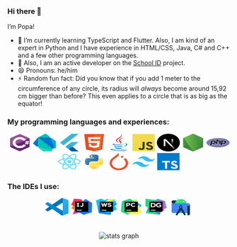 ### Hi there 👋

I’m Popa!

- 🌱 I’m currently learning TypeScript and Flutter. Also, I am kind of an expert in Python and I have experience in HTML/CSS, Java, C# and C++ and a few other programming languages.
- 🏫 Also, I am an active developer on the [School ID](https://schoolid.de/) project.
- 😄 Pronouns: he/him
- ⚡ Random fun fact: Did you know that if you add 1 meter to the circumference of any circle, its radius will *always* become around 15,92 cm bigger than before? This even applies to a circle that is as big as the equator!

### My programming languages and experiences:

<div align="center">
  <img src="https://raw.githubusercontent.com/devicons/devicon/master/icons/csharp/csharp-original.svg" height="40" width="52" alt="csharp-logo" />
  <img src="https://raw.githubusercontent.com/devicons/devicon/master/icons/dart/dart-original.svg" height="40" width="52" alt="dart-logo" />
  <img src="https://raw.githubusercontent.com/devicons/devicon/master/icons/flutter/flutter-original.svg" height="40" width="52" alt="flutter-logo" />
  <img src="https://raw.githubusercontent.com/devicons/devicon/master/icons/html5/html5-original.svg" height="40" width="52" alt="html5-logo" />
  <img src="https://raw.githubusercontent.com/devicons/devicon/master/icons/java/java-original.svg" height="40" width="52" alt="java-logo"  />
  <img src="https://raw.githubusercontent.com/devicons/devicon/master/icons/javascript/javascript-original.svg" height="40" width="52" alt="javascript-logo"  />
  <img src="https://raw.githubusercontent.com/devicons/devicon/master/icons/nextjs/nextjs-original.svg" height="40" width="52" alt="nextjs-logo"  />
  <img src="https://raw.githubusercontent.com/devicons/devicon/master/icons/nodejs/nodejs-original.svg" height="40" width="52" alt="nodejs-logo"  />
  <img src="https://raw.githubusercontent.com/devicons/devicon/master/icons/php/php-original.svg" height="40" width="52" alt="php-logo"  />
  <img src="https://raw.githubusercontent.com/devicons/devicon/master/icons/react/react-original.svg" height="40" width="52" alt="react-logo"  />
  <img src="https://raw.githubusercontent.com/devicons/devicon/master/icons/python/python-original.svg" height="40" width="52" alt="python-logo" />
  <img src="https://raw.githubusercontent.com/devicons/devicon/master/icons/pytorch/pytorch-original.svg" height="40" width="52" alt="pytorch-logo" />
  <img src="https://raw.githubusercontent.com/devicons/devicon/master/icons/tailwindcss/tailwindcss-original.svg" height="40" width="52" alt="tailwindcss-logo" />
  <img src="https://raw.githubusercontent.com/devicons/devicon/master/icons/typescript/typescript-original.svg" height="40" width="52" alt="typescript-logo" />
</div>

### The IDEs I use:

<div align="center">
  <img src="https://raw.githubusercontent.com/devicons/devicon/master/icons/vscode/vscode-original.svg" height="40" width="52" alt="vscode-logo"  />
  <img src="https://raw.githubusercontent.com/devicons/devicon/master/icons/intellij/intellij-original.svg" height="40" width="52" alt="intellij-logo" />
  <img src="https://raw.githubusercontent.com/devicons/devicon/master/icons/webstorm/webstorm-original.svg" height="40" width="52" alt="webstorm-logo" />
  <img src="https://raw.githubusercontent.com/devicons/devicon/master/icons/pycharm/pycharm-original.svg" height="40" width="52" alt="pycharm-logo" />
  <img src="https://raw.githubusercontent.com/devicons/devicon/master/icons/datagrip/datagrip-original.svg" height="40" width="52" alt="datagrip-logo" />
  <img src="https://raw.githubusercontent.com/devicons/devicon/master/icons/androidstudio/androidstudio-original.svg" height="40" width="52" alt="androidstudio-logo" />
</div>

<br />

<br />

<div align="center">
  <img src="https://streak-stats.demolab.com?user=Popa-42&theme=github_dark&hide_border=true" height="250" alt="stats graph" />
</div>
